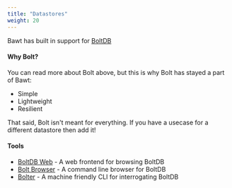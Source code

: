 ```yaml
---
title: "Datastores"
weight: 20
---
```


Bawt has built in support for [BoltDB](https://github.com/boltdb/bolt)

#### Why Bolt?

You can read more about Bolt above, but this is why Bolt has stayed a part of Bawt:

* Simple
* Lightweight
* Resilient

That said, Bolt isn't meant for everything. If you have a usecase for a different datastore then add it!

#### Tools
- [BoltDB Web](https://github.com/evnix/boltdbweb) - A web frontend for browsing BoltDB
- [Bolt Browser](https://github.com/br0xen/boltbrowser) - A command line browser for BoltDB
- [Bolter](https://github.com/hasit/bolter) - A machine friendly CLI for interrogating BoltDB